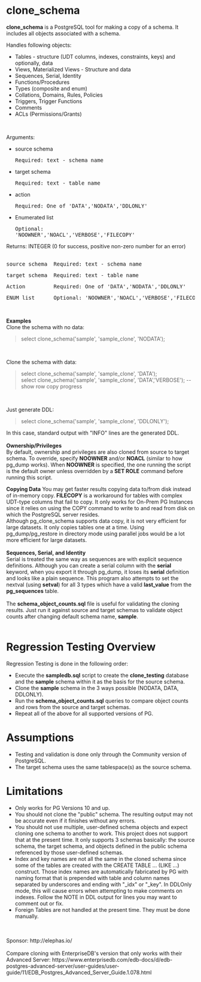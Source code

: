 # clone_schema

**clone_schema** is a PostgreSQL tool for making a copy of a schema.  It includes all objects associated with a schema.


Handles following objects:

* Tables - structure (UDT columns, indexes, constraints, keys) and optionally, data
* Views, Materialized Views - Structure and data
* Sequences, Serial, Identity
* Functions/Procedures
* Types (composite and enum)
* Collations, Domains, Rules, Policies
* Triggers, Trigger Functions
* Comments
* ACLs (Permissions/Grants)
<br/>

Arguments:
* source schema   <pre>Required: text - schema name</pre>
* target schema   <pre>Required: text - table name</pre>
* action          <pre>Required: One of 'DATA','NODATA','DDLONLY'</pre>
* Enumerated list <pre>Optional: 'NOOWNER','NOACL','VERBOSE','FILECOPY'</pre>

Returns: INTEGER (0 for success, positive non-zero number for an error)
<br/><br/>
<pre>source schema  Required: text - schema name</pre>
<pre>target schema  Required: text - table name</pre>
<pre>Action         Required: One of 'DATA','NODATA','DDLONLY'</pre>
<pre>ENUM list      Optional: 'NOOWNER','NOACL','VERBOSE','FILECOPY'</pre>
<br/>

**Examples**<br/>
Clone the schema with no data:
<br/>
>select clone_schema('sample', 'sample_clone', 'NODATA');
<br/>

Clone the schema with data:
<br/>
>select clone_schema('sample', 'sample_clone', 'DATA');<br/>
>select clone_schema('sample', 'sample_clone', 'DATA','VERBOSE');  -- show row copy progress
<br/>

Just generate DDL:
<br/>
>select clone_schema('sample', 'sample_clone', 'DDLONLY');

In this case, standard output with "INFO" lines are the generated DDL.
<br/><br/>
**Ownership/Privileges**<br/>
By default, ownership and privileges are also cloned from source to target schema.  To override, specify **NOOWNER** and/or **NOACL** (similar to how pg_dump works). When **NOOWNER** is specified, the one running the script is the default owner unless overridden by a **SET ROLE** command before running this script. 

**Copying Data**
You may get faster results copying data to/from disk instead of in-memory copy. **FILECOPY** is a workaround for tables with complex UDT-type columns that fail to copy.  It only works for On-Prem PG Instances since it relies on using the COPY command to write to and read from disk on which the PostgreSQL server resides. <br/>
Although pg_clone_schema supports data copy, it is not very efficient for large datasets.  It only copies tables one at a time.  Using pg_dump/pg_restore in directory mode using parallel jobs would be a lot more efficient for large datasets.
<br/><br/>
**Sequences, Serial, and Identity**<br/>
Serial is treated the same way as sequences are with explicit sequence definitions.  Although you can create a serial column with the **serial** keyword, when you export it through pg_dump, it loses its **serial** definition and looks like a plain sequence.  This program also attempts to set the nextval (using **setval**) for all 3 types which have a valid **last_value** from the **pg_sequences** table.
<br/><br/>
The **schema_object_counts.sql** file is useful for validating the cloning results.  Just run it against source and target schemas to validate object counts after changing default schema name, **sample**.
<br/><br/>

# Regression Testing Overview
Regression Testing is done in the following order:
* Execute the **sampledb.sql** script to create the **clone_testing** database and the **sample** schema within it as the basis for the source schema.
* Clone the **sample** schema in the 3 ways possible (NODATA, DATA, DDLONLY).
* Run the **schema_object_counts.sql** queries to compare object counts and rows from the source and target schemas.
* Repeat all of the above for all supported versions of PG.

# Assumptions
* Testing and validation is done only through the Community version of PostgreSQL.
* The target schema uses the same tablespace(s) as the source schema.

# Limitations
* Only works for PG Versions 10 and up.
* You should not clone the "public" schema.  The resulting output may not be accurate even if it finishes without any errors.
* You should not use multiple, user-defined schema objects and expect cloning one schema to another to work.  This project does not support that at the present time.  It only supports 3 schemas basically: the source schema, the target schema, and objects defined in the public schema referenced by those user-defined schemas.
* Index and key names are not all the same in the cloned schema since some of the tables are created with the CREATE TABLE ... (LIKE ...) construct.  Those index names are automatically fabricated by PG with naming format that is prepended with table and column names separated by underscores and ending with "_idx" or "_key".  In DDLOnly mode, this will cause errors when attempting to make comments on indexes.  Follow the NOTE in DDL output for lines you may want to comment out or fix.
* Foreign Tables are not handled at the present time.  They must be done manually.
<br/>
<br/>
Sponsor:
 http://elephas.io/
<br/>
<br/> 
Compare cloning with EnterpriseDB's version that only works with their Advanced Server:
https://www.enterprisedb.com/edb-docs/d/edb-postgres-advanced-server/user-guides/user-guide/11/EDB_Postgres_Advanced_Server_Guide.1.078.html

 
 
 
